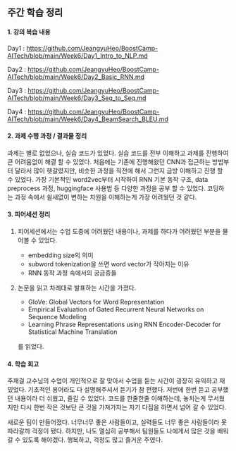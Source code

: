 ## 주간 학습 정리



#### 1. 강의 복습 내용

Day1 : https://github.com/JeangyuHeo/BoostCamp-AITech/blob/main/Week6/Day1_Intro_to_NLP.md

Day2 : https://github.com/JeangyuHeo/BoostCamp-AITech/blob/main/Week6/Day2_Basic_RNN.md

Day3 : https://github.com/JeangyuHeo/BoostCamp-AITech/blob/main/Week6/Day3_Seq_to_Seq.md

Day4 : https://github.com/JeangyuHeo/BoostCamp-AITech/blob/main/Week6/Day4_BeamSearch_BLEU.md



#### 2. 과제 수행 과정 / 결과물 정리

과제는 별로 없었으나, 실습 코드가 있었다. 실습 코드를 전부 이해하고 과제를 진행하여 큰 어려움없이 해결 할 수 있었다. 처음에는 기존에 진행해왔던 CNN과 접근하는 방법부터 달라서 많이 헷갈렸지만, 비슷한 과정을 직전에 해서 그런지 금방 이해하고 진행 할 수 있었다. 가장 기본적인 word2vec부터 시작하여 RNN 기본 동작 구조, data preprocess 과정, huggingface 사용법 등 다양한 과정을 공부 할 수 있었다. 코딩하는 과정 속에서 쉴새없이 변하는 차원을 이해하는게 가장 어려웠던 것 같다.



#### 3. 피어세션 정리

1. 피어세션에서는 수업 도중에 어려웠던 내용이나, 과제를 하다가 어려웠던 부분을 물어볼 수 있었다. 

   * embedding size의 의미
   * subword tokenization을 쓰면 word vector가 작아지는 이유
   * RNN 동작 과정 속에서의 궁금증들

2. 논문을 읽고 차례대로 발표하는 시간을 가졌다.

   * GloVe: Global Vectors for Word Representation
   * Empirical Evaluation of Gated Recurrent Neural Networks on Sequence Modeling
   * Learning Phrase Representations using RNN Encoder-Decoder for Statistical Machine Translation

   를 읽었다.

   



#### 4. 학습 회고

주재걸 교수님의 수업이 개인적으로 잘 맞아서 수업을 듣는 시간이 굉장히 유익하고 재밌었다. 기초적인 용어라도 다 설명해주셔서 듣기가 참 편했다. 저번에 한번 듣고 공부했던 내용이라 더 쉬웠고, 즐길 수 있었다. 코드를 한줄한줄 이해하는데, 놓치는게 무서웠지만 다시 한번 작은 것보단 큰 것을 가져가자는 자기 다짐을 하면서 넘어 갈 수 있었다. 

새로운 팀이 만들어졌다. 너무너무 좋은 사람들이고, 실력들도 너무 좋은 사람들이라 못따라갈까 걱정이 됐다. 하지만, 나도 열심히 공부해서 팀원들도 나에게서 많은 것을 배워갈 수 있도록 해야겠다. 행복하고, 걱정도 많고 즐거운 주였다.

